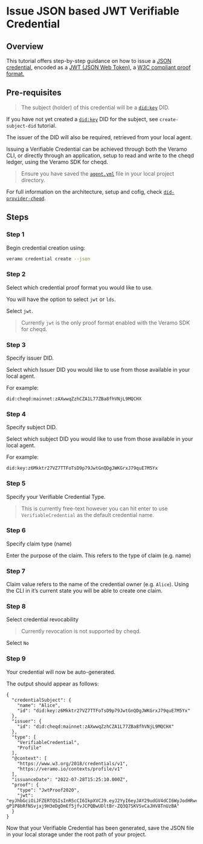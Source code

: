 # Issue JSON based JWT Verifiable Credential

## Overview

This tutorial offers step-by-step guidance on how to issue a [JSON credential](https://www.w3.org/TR/vc-data-model/#json), encoded as a [JWT (JSON Web Token)](https://www.w3.org/TR/vc-data-model/#json-web-token), a [W3C compliant proof format.](https://www.w3.org/TR/vc-data-model/#proof-formats)

## Pre-requisites

> The subject (holder) of this credential will be a [`did:key`](https://github.com/w3c-ccg/did-method-key) DID.

If you have not yet created a [`did:key`](https://github.com/w3c-ccg/did-method-key) DID for the subject, see `create-subject-did` tutorial.  

The issuer of the DID will also be required, retrieved from your local agent.

Issuing a Verifiable Credential can be achieved through both the Veramo CLI, or directly through an application, setup to read and write to the cheqd ledger, using the Veramo SDK for cheqd.

> Ensure you have saved the [`agent.yml`](https://raw.githubusercontent.com/cheqd/did-provider-cheqd/main/agent.yml) file in your local project directory.

For full information on the architecture, setup and cofig, check [`did-provider-cheqd`]().

## Steps

### Step 1

Begin credential creation using:

```bash
veramo credential create --json
```

### Step 2

Select which credential proof format you would like to use.

You will have the option to select `jwt` or `lds`.

Select `jwt`.

> Currently `jwt` is the only proof format enabled with the Veramo SDK for cheqd.

### Step 3

Specify issuer DID.

Select which Issuer DID you would like to use from those available in your local agent.

For example:

`did:cheqd:mainnet:zAXwwqZzhCZA1L77ZBa8fhVNjL9MQCHX`

### Step 4

Specify subject DID.

Select which subject DID you would like to use from those available in your local agent.

For example:

`did:key:z6Mkktr27VZ7TTFoTsD9p79JwtGnQDgJWKGrxJ79quE7M5Yx`

### Step 5

Specify your Verifiable Credential Type.

> This is currently free-text however you can hit enter to use `VerifiableCredential` as the default credential name.

### Step 6

Specify claim type (name)

Enter the purpose of the claim. This refers to the type of claim (e.g. name)

### Step 7

Claim value refers to the name of the credential owner (e.g. `Alice`). Using the CLI in it’s current state you will be able to create one claim.

### Step 8

Select credential revocability

> Currently revocation is not supported by cheqd.

Select `No`

### Step 9

Your credential will now be auto-generated.

The output should appear as follows:

```jsonc
{
  "credentialSubject": {
    "name": "Alice",
    "id": "did:key:z6Mkktr27VZ7TTFoTsD9p79JwtGnQDgJWKGrxJ79quE7M5Yx"
  },
  "issuer": {
    "id": "did:cheqd:mainnet:zAXwwqZzhCZA1L77ZBa8fhVNjL9MQCHX"
  },
  "type": [
    "VerifiableCredential",
    "Profile"
  ],
  "@context": [
    "https://www.w3.org/2018/credentials/v1",
    "https://veramo.io/contexts/profile/v1"
  ],
  "issuanceDate": "2022-07-28T15:25:10.000Z",
  "proof": {
    "type": "JwtProof2020",
    "jwt": "eyJhbGciOiJFZERTQSIsInR5cCI6IkpXVCJ9.eyJ2YyI6eyJAY29udGV4dCI6WyJodHRwczovL3d3dy53My5vcmcvMjAxOC9jcmVkZW50aWFscy92MSIsImh0dHBzOi8vdmVyYW1vLmlvL2NvbnRleHRzL3Byb2ZpbGUvdjByb2ZpbGUvdjEiXSwidHlwZSI6WyJWZXJpZmlhYmxlQ3JlZGVudGlhbCIsIlByb2ZpbGUiXSwiY3JlZGVudGlhbFN1YmplY3QiOnsibmFtZSI6IkFsaWNlIn19LCJzdWIiOiJkaWQ6a2V5Ono2TWtrdHIyN1ZaN1RURm9Uc25RRGdKV0tHc0Q5cDc5Snd0R25RRGdKV0tHcnhKNzlxdUU3TTVZeCIsIm5iZiI6MTY1OTAyMTkxMCwiaXNzIjoiZGlkOmNoZXFkOm1haW5uZXQ6ekFYd3dxWnpoQ1pBMUw3N1pCYThmaFZOakw5TVFDSFgifQ.MRqlKuFQzpjLvsW3C2ZSBEf5jfvJCPQBwl-gP1P8bRfNSvjxj9H3eDgDmEf5jfvJCPQBwUDltBr-ZQ3Q7SKVSvCaJHV8TnUzBA"
  }
}
```

Now that your Verifiable Credential has been generated, save the JSON file in your local storage under the root path of your project.
